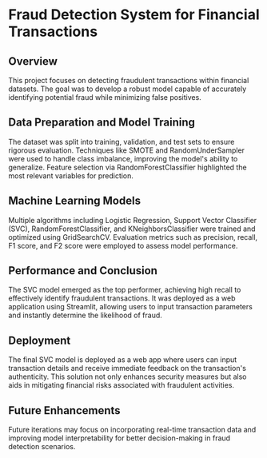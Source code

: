 # Fraud Detection System for Financial Transactions

## Overview
This project focuses on detecting fraudulent transactions within financial datasets. The goal was to develop a robust model capable of accurately identifying potential fraud while minimizing false positives.

## Data Preparation and Model Training
The dataset was split into training, validation, and test sets to ensure rigorous evaluation. Techniques like SMOTE and RandomUnderSampler were used to handle class imbalance, improving the model's ability to generalize. Feature selection via RandomForestClassifier highlighted the most relevant variables for prediction.

## Machine Learning Models
Multiple algorithms including Logistic Regression, Support Vector Classifier (SVC), RandomForestClassifier, and KNeighborsClassifier were trained and optimized using GridSearchCV. Evaluation metrics such as precision, recall, F1 score, and F2 score were employed to assess model performance.

## Performance and Conclusion
The SVC model emerged as the top performer, achieving high recall to effectively identify fraudulent transactions. It was deployed as a web application using Streamlit, allowing users to input transaction parameters and instantly determine the likelihood of fraud.

## Deployment
The final SVC model is deployed as a web app where users can input transaction details and receive immediate feedback on the transaction's authenticity. This solution not only enhances security measures but also aids in mitigating financial risks associated with fraudulent activities.

## Future Enhancements
Future iterations may focus on incorporating real-time transaction data and improving model interpretability for better decision-making in fraud detection scenarios.
